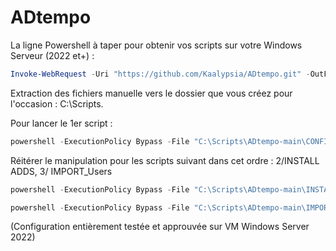 # ADtempo

La ligne Powershell à taper pour obtenir vos scripts sur votre Windows Serveur (2022 et+) :

```powershell
Invoke-WebRequest -Uri "https://github.com/Kaalypsia/ADtempo.git" -OutFile "$env:USERPROFILE\Downloads\main.zip"
```

Extraction des fichiers manuelle vers le dossier que vous créez pour l'occasion : C:\Scripts.

Pour lancer le 1er script :
```powershell
powershell -ExecutionPolicy Bypass -File "C:\Scripts\ADtempo-main\CONFIG_Machine.ps1"
```

Réitérer le manipulation pour les scripts suivant dans cet ordre :
2/INSTALL ADDS, 3/ IMPORT_Users
```powershell
powershell -ExecutionPolicy Bypass -File "C:\Scripts\ADtempo-main\INSTALL_ADDS.ps1"
```
```powershell
powershell -ExecutionPolicy Bypass -File "C:\Scripts\ADtempo-main\IMPORT_Users.ps1"
```

(Configuration entièrement testée et approuvée sur VM Windows Server 2022)